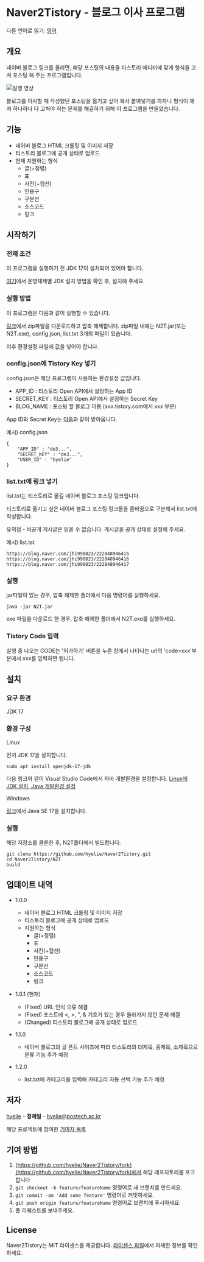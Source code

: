 # Naver2Tistory - 블로그 이사 프로그램

다른 언어로 읽기: [영어](../README.md)

## 개요
네이버 블로그 링크를 올리면, 해당 포스팅의 내용을 티스토리 에디터에 맞게 형식을 고쳐 포스팅 해 주는 프로그램입니다.

![실행 영상](./%EC%8B%A4%ED%96%89%20%ED%99%94%EB%A9%B4.gif)

블로그를 이사할 때 작성했던 포스팅을 옮기고 싶어 복사 붙여넣기를 하자니 형식이 깨져 하나하나 다 고쳐야 하는 문제를 해결하기 위해 이 프로그램을 만들었습니다.

## 기능
- 네이버 블로그 HTML 크롤링 및 이미지 저장
- 티스토리 블로그에 공개 상태로 업로드
- 현재 지원하는 형식
    - 글(+정렬)
    - 표
    - 사진(+캡션)
    - 인용구
    - 구분선
    - 소스코드
    - 링크

## 시작하기
### 전제 조건
이 프로그램을 실행하기 전 JDK 17이 설치되어 있어야 합니다.

[여기](https://github.com/hyelie/Naver2Tistory/blob/main/readme/README_KR.md#%ED%99%98%EA%B2%BD-%EA%B5%AC%EC%84%B1)에서 운영체제별 JDK 설치 방법을 확인 후, 설치해 주세요.

### 실행 방법
이 프로그램은 다음과 같이 실행할 수 있습니다.

[링크](https://github.com/hyelie/Naver2Tistory/releases/tag/v1.0.0)에서 zip파일을 다운로드하고 압축 해제합니다. zip파일 내에는 N2T.jar(또는 N2T.exe), config.json, list.txt 3개의 파일이 있습니다.

이후 환경설정 파일에 값을 넣어야 합니다.

### config.json에 Tistory Key 넣기
config.json은 해당 프로그램이 사용하는 환경설정 값입니다.
- APP_ID : 티스토리 Open API에서 설정하는 App ID
- SECRET_KEY : 티스토리 Open API에서 설정하는 Secret Key
- BLOG_NAME : 포스팅 할 블로그 이름 (xxx.tistory.com에서 xxx 부분)

App ID와 Secret Key는 [다음](https://hyelie.tistory.com/entry/Tistory-Open-API-%EC%95%B1-%EB%93%B1%EB%A1%9D)과 같이 받아옵니다.

예시) config.json
```
{
    "APP_ID" : "de3...",
    "SECRET_KEY" : "de3...",
    "USER_ID" : "hyelie"
}
```

### list.txt에 링크 넣기
list.txt는 티스토리로 옮길 네이버 블로그 포스팅 링크입니다.

티스토리로 옮기고 싶은 네이버 블로그 포스팅 링크들을 줄바꿈으로 구분해서 list.txt에 작성합니다.

유의점 - 비공개 게시글은 읽을 수 없습니다. 게시글을 공개 상태로 설정해 주세요.

예시) list.tst
```
https://blog.naver.com/jhi990823/222848946415
https://blog.naver.com/jhi990823/222848946416
https://blog.naver.com/jhi990823/222848946417
```

### 실행
jar파일이 있는 경우, 압축 해제한 폴더에서 다음 명령어를 실행하세요.
```
java -jar N2T.jar
```

exe 파일을 다운로드 한 경우, 압축 해제한 폴더에서 N2T.exe를 실행하세요.

### Tistory Code 입력
실행 중 나오는 CODE는 '허가하기' 버튼을 누른 창에서 나타나는 url의 'code=xxx'부분에서 xxx를 입력하면 됩니다.

## 설치
### 요구 환경
JDK 17

### 환경 구성
Linux

먼저 JDK 17을 설치합니다.
```
sudo apt install openjdk-17-jdk
```

다음 링크와 같이 Visual Studio Code에서 자바 개발환경을 설정합니다. [Linux에 JDK 설치, Java 개발환경 설정](https://hyelie.tistory.com/entry/GCP%EC%97%90-Java-%EA%B0%9C%EB%B0%9C%ED%99%98%EA%B2%BD-%EC%84%B8%ED%8C%85?category=947331)

Windows

[링크](https://www.oracle.com/java/technologies/javase/jdk17-archive-downloads.html)에서 Java SE 17을 설치합니다.

### 실행

해당 저장소를 클론한 후, N2T폴더에서 빌드합니다.
```
git clone https://github.com/hyelie/Naver2Tistory.git
cd Naver2Tistory/N2T
build
```

## 업데이트 내역

* 1.0.0
    - 네이버 블로그 HTML 크롤링 및 이미지 저장
    - 티스토리 블로그에 공개 상태로 업로드
    - 지원하는 형식
        - 글(+정렬)
        - 표
        - 사진(+캡션)
        - 인용구
        - 구분선
        - 소스코드
        - 링크

* 1.0.1 (현재)
    - (Fixed) URL 인식 오류 해결
    - (Fixed) 포스트에 <, >, ", & 기호가 있는 경우 올라가지 않던 문제 해결
    - (Changed) 티스토리 블로그에 공개 상태로 업로드
* 1.1.0
    * 네이버 블로그의 글 폰트 사이즈에 따라 티스토리의 대제목, 중제목, 소제목으로 분류 기능 추가 예정
* 1.2.0
    * list.txt에 카테고리를 입력해 카테고리 자동 선택 기능 추가 예정

## 저자
[hyelie](https://github.com/hyelie) - **정혜일** - <hyelie@postech.ac.kr>

해당 프로젝트에 참여한 [기여자 목록](./CONTRIBUTORS)

## 기여 방법

1. [https://github.com/hyelie/Naver2Tistory/fork](https://github.com/hyelie/Naver2Tistory/fork)에서 해당 레포지토리를 포크합니다
2. `git checkout -b feature/featureName` 명령어로 새 브랜치를 만드세요.
3. `git commit -am 'Add some feature'` 명령어로 커밋하세요.
4. `git push origin feature/featureName` 명령어로 브랜치에 푸시하세요. 
5. 풀 리퀘스트를 보내주세요.

## License

Naver2Tistory는 MIT 라이센스를 제공합니다. [라이센스 파일](./LICENSE)에서 자세한 정보를 확인하세요.